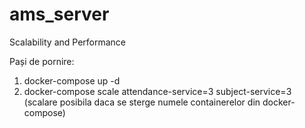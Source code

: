 # ams_server
Scalability and Performance

Pași de pornire:
1. docker-compose up -d
2. docker-compose scale attendance-service=3 subject-service=3 
 (scalare posibila daca se sterge numele containerelor din docker-compose) 


